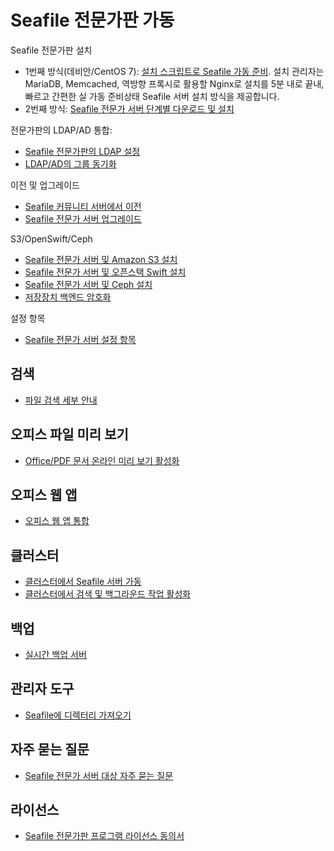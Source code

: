 # Seafile 전문가판 가동


Seafile 전문가판 설치

- 1번째 방식(데비안/CentOS 7): [설치 스크립트로 Seafile 가동 준비](https://github.com/SeafileDE/seafile-server-installer#auto-install-seafile-server-ce-and-pro). 설치 관리자는 MariaDB, Memcached, 역방향 프록시로 활용할 Nginx로 설치를 5분 내로 끝내, 빠르고 간편한 실 가동 준비상태 Seafile 서버 설치 방식을 제공합니다.
- 2번째 방식:  [Seafile 전문가 서버 단계별 다운로드 및 설치](download_and_setup_seafile_professional_server.md)

전문가판의 LDAP/AD 통합:

- [Seafile 전문가판의 LDAP 설정](using_ldap_pro.md)
- [LDAP/AD의 그룹 동기화](ldap_group_sync.md)

이전 및 업그레이드

- [Seafile 커뮤니티 서버에서 이전](migrate_from_seafile_community_server.md)
- [Seafile 전문가 서버 업그레이드](upgrading_seafile_professional_server.md)

S3/OpenSwift/Ceph

- [Seafile 전문가 서버 및 Amazon S3 설치](setup_with_mazon_S3.md)
- [Seafile 전문가 서버 및 오픈스택 Swift 설치](setup_with_swift.md)
- [Seafile 전문가 서버 및 Ceph 설치](setup_with_Ceph.md)
- [저장장치 백엔드 암호화](seaf_encrypt.md)

설정 항목

- [Seafile 전문가 서버 설정 항목](configurable_options.md)

## 검색

- [파일 검색 세부 안내](details_about_file_search.md)

## 오피스 파일 미리 보기

- [Office/PDF 문서 온라인 미리 보기 활성화](office_documents_preview.md)

## 오피스 웹 앱

- [오피스 웹 앱 통합](office_web_app.md)

## 클러스터

- [클러스터에서 Seafile 서버 가동](deploy_in_a_cluster.md)
- [클러스터에서 검색 및 백그라운드 작업 활성화](enable_search_and_background_tasks_in_a_cluster.md)

## 백업

- [실시간 백업 서버](real_time_backup.md)

## 관리자 도구

- [Seafile에 디렉터리 가져오기](seaf_import.md)

## 자주 묻는 질문

- [Seafile 전문가 서버 대상 자주 묻는 질문](FAQ_for_seafile_pro_server.md)


## 라이선스

- [Seafile 전문가판 프로그램 라이선스 동의서](seafile_professional_sdition_software_license_agreement.md)

